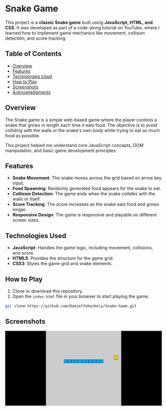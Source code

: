 # Snake Game

This project is a **classic Snake game** built using **JavaScript, HTML, and CSS**. It was developed as part of a code-along tutorial on YouTube, where I learned how to implement game mechanics like movement, collision detection, and score tracking.

## Table of Contents
- [Overview](#overview)
- [Features](#features)
- [Technologies Used](#technologies-used)
- [How to Play](#how-to-play)
- [Screenshots](#screenshots)
- [Acknowledgments](#acknowledgments)

## Overview

The Snake game is a simple web-based game where the player controls a snake that grows in length each time it eats food. The objective is to avoid colliding with the walls or the snake's own body while trying to eat as much food as possible.

This project helped me understand core JavaScript concepts, DOM manipulation, and basic game development principles.

## Features

- **Snake Movement**: The snake moves across the grid based on arrow key input.
- **Food Spawning**: Randomly generated food appears for the snake to eat.
- **Collision Detection**: The game ends when the snake collides with the walls or itself.
- **Score Tracking**: The score increases as the snake eats food and grows longer.
- **Responsive Design**: The game is responsive and playable on different screen sizes.

## Technologies Used

- **JavaScript**: Handles the game logic, including movement, collisions, and score.
- **HTML5**: Provides the structure for the game grid.
- **CSS3**: Styles the game grid and snake elements.

## How to Play

1. Clone or download this repository.
2. Open the `index.html` file in your browser to start playing the game.

```bash
git clone https://github.com/DanielYehezkely/Snake-Game.git
```
## Screenshots

![snake](./image/snake%20game.png)